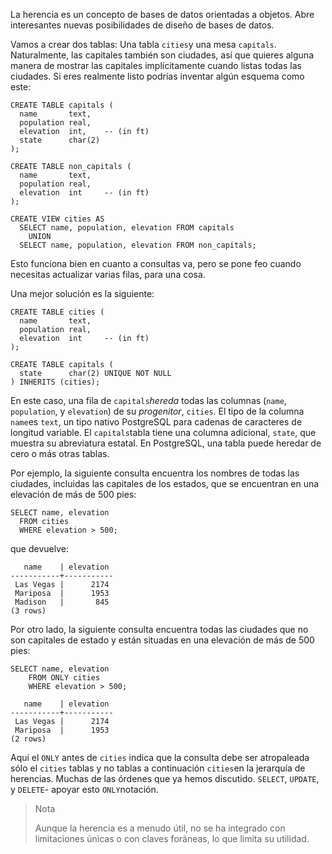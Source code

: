 La herencia es un concepto de bases de datos orientadas a objetos.  Abre interesantes nuevas posibilidades de diseño de bases de datos.

Vamos a crear dos tablas: Una tabla  `cities`y una mesa `capitals`. Naturalmente, las capitales también son ciudades, así que quieres  alguna manera de mostrar las capitales implícitamente cuando listas  todas las ciudades. Si eres realmente listo podrías inventar algún  esquema como este:

```postgresql
CREATE TABLE capitals (
  name       text,
  population real,
  elevation  int,    -- (in ft)
  state      char(2)
);

CREATE TABLE non_capitals (
  name       text,
  population real,
  elevation  int     -- (in ft)
);

CREATE VIEW cities AS
  SELECT name, population, elevation FROM capitals
    UNION
  SELECT name, population, elevation FROM non_capitals;
```

Esto funciona bien en cuanto a consultas va, pero se pone feo cuando necesitas actualizar varias filas, para una cosa.

Una mejor solución es la siguiente:

```postgresql
CREATE TABLE cities (
  name       text,
  population real,
  elevation  int     -- (in ft)
);

CREATE TABLE capitals (
  state      char(2) UNIQUE NOT NULL
) INHERITS (cities);
```

En este caso, una fila de  `capitals`*hereda* todas las columnas (`name`, `population`, y `elevation`) de su *progenitor*, `cities`. El tipo de la columna  `name`es `text`, un tipo nativo PostgreSQL para cadenas de caracteres de longitud variable. El  `capitals`tabla tiene una columna adicional, `state`, que muestra su abreviatura estatal. En PostgreSQL, una tabla puede heredar de cero o más otras tablas.

Por ejemplo, la siguiente consulta encuentra los nombres de todas  las ciudades, incluidas las capitales de los estados, que se encuentran  en una elevación de más de 500 pies:

```postgresql
SELECT name, elevation
  FROM cities
  WHERE elevation > 500;
```

que devuelve:

```
   name    | elevation
-----------+-----------
 Las Vegas |      2174
 Mariposa  |      1953
 Madison   |       845
(3 rows)
```

Por otro lado, la siguiente consulta encuentra todas las ciudades  que no son capitales de estado y están situadas en una elevación de más  de 500 pies:

```
SELECT name, elevation
    FROM ONLY cities
    WHERE elevation > 500;
```
```
   name    | elevation
-----------+-----------
 Las Vegas |      2174
 Mariposa  |      1953
(2 rows)
```

Aquí el  `ONLY` antes de  `cities` indica que la consulta debe ser atropaleada sólo el  `cities` tablas y no tablas a continuación  `cities`en la jerarquía de herencias. Muchas de las órdenes que ya hemos discutido. `SELECT`, `UPDATE`, y  `DELETE`- apoyar esto  `ONLY`notación.

> Nota
>
> Aunque la herencia es a menudo útil, no se ha integrado con  limitaciones únicas o con claves foráneas, lo que limita su utilidad.